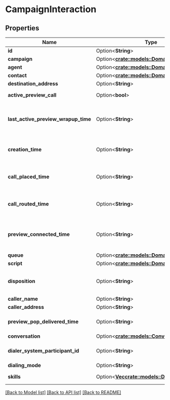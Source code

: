 # CampaignInteraction

## Properties

Name | Type | Description | Notes
------------ | ------------- | ------------- | -------------
**id** | Option<**String**> |  | [optional]
**campaign** | Option<[**crate::models::DomainEntityRef**](DomainEntityRef.md)> |  | [optional]
**agent** | Option<[**crate::models::DomainEntityRef**](DomainEntityRef.md)> |  | [optional]
**contact** | Option<[**crate::models::DomainEntityRef**](DomainEntityRef.md)> |  | [optional]
**destination_address** | Option<**String**> |  | [optional]
**active_preview_call** | Option<**bool**> | Boolean value if there is an active preview call on the interaction | [optional]
**last_active_preview_wrapup_time** | Option<**String**> | The time when the last preview of the interaction was wrapped up. Date time is represented as an ISO-8601 string. For example: yyyy-MM-ddTHH:mm:ss[.mmm]Z | [optional]
**creation_time** | Option<**String**> | The time when dialer created the interaction. Date time is represented as an ISO-8601 string. For example: yyyy-MM-ddTHH:mm:ss[.mmm]Z | [optional]
**call_placed_time** | Option<**String**> | The time when the agent or system places the call. Date time is represented as an ISO-8601 string. For example: yyyy-MM-ddTHH:mm:ss[.mmm]Z | [optional]
**call_routed_time** | Option<**String**> | The time when the agent was connected to the call. Date time is represented as an ISO-8601 string. For example: yyyy-MM-ddTHH:mm:ss[.mmm]Z | [optional]
**preview_connected_time** | Option<**String**> | The time when the customer and routing participant are connected. Date time is represented as an ISO-8601 string. For example: yyyy-MM-ddTHH:mm:ss[.mmm]Z | [optional]
**queue** | Option<[**crate::models::DomainEntityRef**](DomainEntityRef.md)> |  | [optional]
**script** | Option<[**crate::models::DomainEntityRef**](DomainEntityRef.md)> |  | [optional]
**disposition** | Option<**String**> | Describes what happened with call analysis for instance: disposition.classification.callable.person, disposition.classification.callable.noanswer | [optional]
**caller_name** | Option<**String**> |  | [optional]
**caller_address** | Option<**String**> |  | [optional]
**preview_pop_delivered_time** | Option<**String**> | Date time is represented as an ISO-8601 string. For example: yyyy-MM-ddTHH:mm:ss[.mmm]Z | [optional]
**conversation** | Option<[**crate::models::ConversationBasic**](ConversationBasic.md)> |  | [optional]
**dialer_system_participant_id** | Option<**String**> | conversation participant id that is the dialer system participant to monitor the call from dialer perspective | [optional]
**dialing_mode** | Option<**String**> |  | [optional]
**skills** | Option<[**Vec<crate::models::DomainEntityRef>**](DomainEntityRef.md)> | Any skills that are attached to the call for routing | [optional]

[[Back to Model list]](../README.md#documentation-for-models) [[Back to API list]](../README.md#documentation-for-api-endpoints) [[Back to README]](../README.md)



